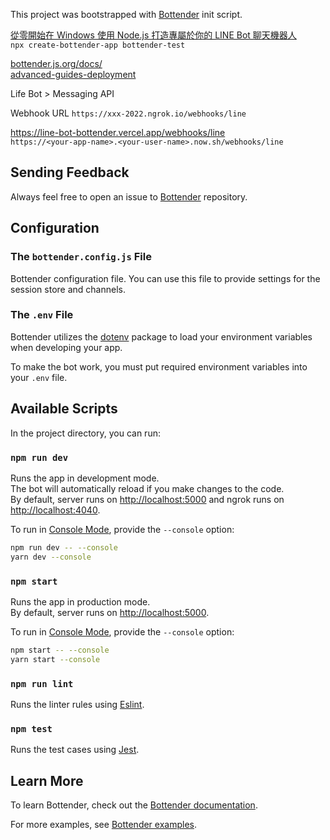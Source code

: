 This project was bootstrapped with
[Bottender](https://github.com/Yoctol/bottender) init script.

[從零開始在 Windows 使用 Node.js 打造專屬於你的 LINE Bot 聊天機器人](https://etrexkuo.medium.com/從零開始在-windows-使用-node-js-打造專屬於你的-line-bot-聊天機器人-173ac0f6be92)  
`npx create-bottender-app bottender-test`

[bottender.js.org/docs/](https://bottender.js.org/docs/)  
[advanced-guides-deployment](https://bottender.js.org/docs/advanced-guides-deployment/)  

Life Bot > Messaging API

Webhook URL `https://xxx-2022.ngrok.io/webhooks/line`

https://line-bot-bottender.vercel.app/webhooks/line  
`https://<your-app-name>.<your-user-name>.now.sh/webhooks/line`  

## Sending Feedback

Always feel free to open an issue to
[Bottender](https://github.com/Yoctol/bottender/issues) repository.

## Configuration

### The `bottender.config.js` File

Bottender configuration file. You can use this file to provide settings for the session store and channels.

### The `.env` File

Bottender utilizes the [dotenv](https://www.npmjs.com/package/dotenv) package to load your environment variables when developing your app.

To make the bot work, you must put required environment variables into your `.env` file.

## Available Scripts

In the project directory, you can run:

### `npm run dev`

Runs the app in development mode.<br>
The bot will automatically reload if you make changes to the code.<br>
By default, server runs on [http://localhost:5000](http://localhost:5000) and ngrok runs on [http://localhost:4040](http://localhost:4040).

To run in [Console Mode](https://bottender.js.org/docs/en/the-basics-console-mode), provide the `--console` option:

```sh
npm run dev -- --console
yarn dev --console
```

### `npm start`

Runs the app in production mode.<br>
By default, server runs on [http://localhost:5000](http://localhost:5000).

To run in [Console Mode](https://bottender.js.org/docs/en/the-basics-console-mode), provide the `--console` option:

```sh
npm start -- --console
yarn start --console
```

### `npm run lint`

Runs the linter rules using [Eslint](https://eslint.org/).

### `npm test`

Runs the test cases using [Jest](https://jestjs.io/).

## Learn More

To learn Bottender, check out the [Bottender documentation](https://bottender.js.org/docs/en/getting-started).

For more examples, see [Bottender examples](https://github.com/Yoctol/bottender/tree/master/examples).
